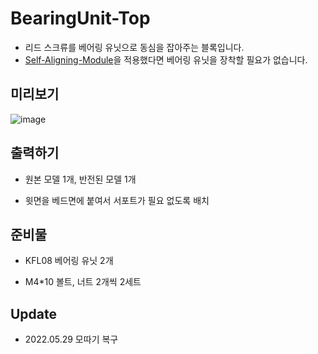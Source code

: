 # BearingUnit-Top

- 리드 스크류를 베어링 유닛으로 동심을 잡아주는 블록입니다.
- [Self-Aligning-Module](https://github.com/simulz/CreMaker_TuneUp/tree/main/3D_Models/Main_Parts/X/Self-Aligning-Module)을 적용했다면 베어링 유닛을 장착할 필요가 없습니다.

## 미리보기

![image](https://user-images.githubusercontent.com/14369006/236617618-af9c1ca8-c5ab-4481-aa99-4414d402a924.png)

## 출력하기

+ 원본 모델 1개, 반전된 모델 1개

+ 윗면을 베드면에 붙여서 서포트가 필요 없도록 배치

## 준비물

+ KFL08 베어링 유닛 2개

+ M4*10 볼트, 너트 2개씩 2세트

## Update

+ 2022.05.29  모따기 복구
